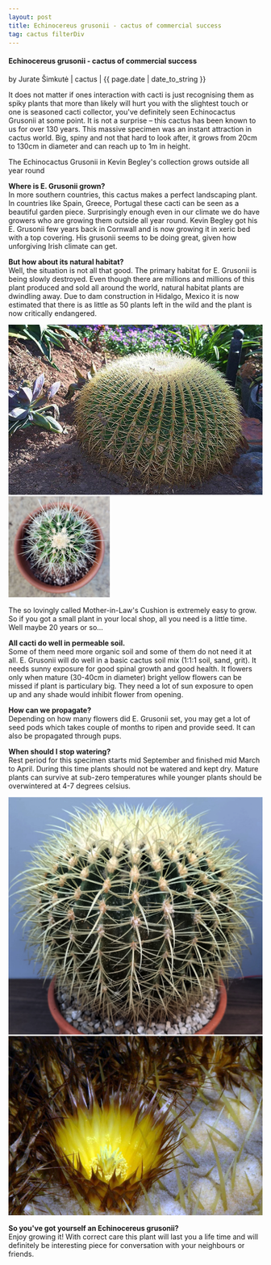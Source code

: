 ```yaml
---
layout: post
title: Echinocereus grusonii - cactus of commercial success
tag: cactus filterDiv
---
```


<div class="filterDiv cactus show clearfix">
    <section>
        <h4>
            Echinocereus grusonii - cactus of commercial success
        </h4>
        <div class="span_details">
            <span>
                by Jurate Šimkutė
                <span class="span_line">|</span>
            </span>
            <span class="cat">
                cactus
            <span class="span_line">|</span>
            </span>
            <span>
                {{ page.date | date_to_string }}
            </span>
        </div>
    </section>
    <section class="main-blog-text">
        <p>
            It does not matter if ones interaction with cacti is just recognising them as spiky plants that more than likely will hurt you with the slightest touch or one is seasoned cacti collector, you've definitely seen Echinocactus Grusonii at some point. 
            It is not a surprise – this cactus has been known to us for over 130 years. This massive specimen was an instant attraction in cactus world. Big, spiny and not that hard to look after, it grows from 20cm to 130cm in diameter and can reach up to 1m in height. 
        </p>
        <!-- excerpt ends here -->
        <div class="image-block">
            <div class="largeimg"></div>
            <span class="onimage">
                The Echinocactus Grusonii in Kevin Begley's collection grows outside all year round
            </span>
        </div>
        <p>
            <strong>Where is E. Grusonii grown?</strong>
            <br>
            In more southern countries, this cactus makes a perfect landscaping plant. In countries like Spain, Greece, Portugal these cacti can be seen as a beautiful garden piece. 
            Surprisingly enough even in our climate we do have growers who are growing them outside all year round. Kevin Begley got his
            E. Grusonii few years back in Cornwall and is now growing it in xeric bed with a top covering. 
            His grusonii seems to be doing great, given how unforgiving Irish climate can get.
        </p>
        <p> 
            <strong>But how about its natural habitat?</strong>
            <br>
            Well, the situation is not all that good. The primary habitat for E. Grusonii is being slowly destroyed.
            Even though there are millions and millions of this plant produced and sold all around the world, natural habitat plants are dwindling away. Due to dam construction in Hidalgo, Mexico it is now estimated that there is as little as 50 plants left in the wild and the plant is now critically endangered.  
        </p>
        <div class="image-block max-width clearfix">
            <img src="/images/echino/echinocactus_ingarden.jpg" alt="echinocactus in garden" class="img-echino-in-garden">
            <img src="/images/echino/echinocactus_small.jpg" alt="small echinocactus" width="auto" height="200" class="small-echino">
        </div>   
        <p>
            The so lovingly called Mother-in-Law's Cushion is extremely easy to grow. So if you got a small plant in your local shop, all you need is a little time. Well maybe 20 years or so...
        </p>
        <p> 
            <strong>All cacti do well in permeable soil. </strong>
            <br>
            Some of them need more organic soil and some of them do not need it at all. E. Grusonii will do well in a basic cactus soil mix (1:1:1 soil, sand, grit). 
            It needs sunny exposure for good spinal growth and good health. It flowers only when mature (30-40cm in diameter) bright yellow flowers can be missed if plant is particulary big. 
            They need a lot of sun exposure to open up and any shade would inhibit flower from opening. 
            </p>
            <p>
            <strong>How can we propagate?</strong>
            <br>
            Depending on how many flowers did E. Grusonii set, you may get a lot of seed pods which takes couple of months to ripen and provide seed. It can also be propagated through pups.
            </p>
            <p>
            <strong>When should I stop watering?</strong>
            <br>
            Rest period for this specimen starts mid September and finished mid March to April. During this time plants should not be watered and kept dry. Mature plants can survive at sub-zero temperatures while younger plants should be overwintered at 4-7 degrees celsius.
             </p>
            <div class="image-block max-width clearfix">
                <img src="/images/echino/echinocactus_big.jpeg" alt="cactus flower" class="small-image">
                <img src="/images/echino/echinocactus_flower.jpeg" alt="cactus flower" class="small-image">
            </div>
            <p>
             <strong>So you've got yourself an Echinocereus grusonii?</strong>
            <br>
             Enjoy growing it! With correct care this plant will last you a life time and will definitely be interesting piece for conversation with your neighbours or friends.
             </p>
    </section>
</div>

